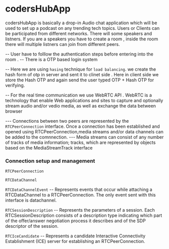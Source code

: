 # codersHubApp
codersHubApp is basically a drop-in Audio chat application which will be used to set up a podcast on 
any trending tech topics. Users or Clients can be participated from different networks. There will some
speakers and listners. If you are a speakers you have to create a room , inside the room there will multiple 
listners can join from different peers.

-- User have to folllow the authentication steps before entering into the room . 
-- There is a OTP based login system 

-- Here we are using ``hasing`` technique for ``load balancing``.  we create the hash form of otp in server and sent it to clinet side . Here in client side we store the Hash OTP and again send the user typed OTP + Hash OTP for verifying.

-- For the real time communication we use WebRTC API . WebRTC is a technology that enable Web applications and sites to capture and optionally stream audio and/or vedio media, as well as exchange the data between browser

--- Connections between two peers are represented by the ``RTCPeerConnection`` interface. Once a connection has been established and opened using RTCPeerConnection,media streams and/or data channels can be added to the comnnection.
--- Media streams can consist of any number of tracks of media information; tracks, which are represented by objects based on the MediaStreamTrack interface

### Connection setup and management

`RTCPeerConnection`

`RTCDataChannel`

`RTCDataChannelEvent`
  -- Represents events that occur while attaching a RTCDataChannel to a RTCPeerConnection. The only event sent with this interface is datachannel.
  
`RTCSessionDescription`
  -- Represents the parameters of a session.  Each RTCSessionDescription consists of a description type indicating which part of the offer/answer negotiation process it describes and of the SDP descriptor of the session.

`RTCIceCandidate`
  -- Represents a candidate Interactive Connectivity Establishment (ICE) server for establishing an RTCPeerConnection.
  
  

















